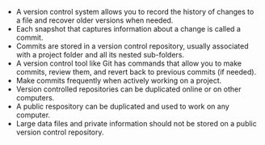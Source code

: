- A version control system allows you to record the history of changes to 
a file and recover older versions when needed.
- Each snapshot that captures information about a change is called a commit. 
- Commits are stored in a version control repository, usually associated with 
a project folder and all its nested sub-folders. 
- A version control tool like Git has commands that allow you to make commits, 
review them, and revert back to previous commits (if needed). 
- Make commits frequently when actively working on a project. 
- Version controlled repositories can be duplicated online or on other computers. 
- A public respository can be duplicated and used to work on any computer. 
- Large data files and private information should not be stored on a public 
version control repository. 
